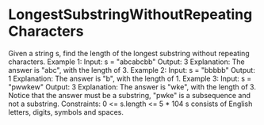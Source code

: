 # LongestSubstringWithoutRepeatingCharacters
Given a string s, find the length of the longest substring without repeating characters.     Example 1:  Input: s = "abcabcbb" Output: 3 Explanation: The answer is "abc", with the length of 3. Example 2:  Input: s = "bbbbb" Output: 1 Explanation: The answer is "b", with the length of 1. Example 3:  Input: s = "pwwkew" Output: 3 Explanation: The answer is "wke", with the length of 3. Notice that the answer must be a substring, "pwke" is a subsequence and not a substring.    Constraints:  0 &lt;= s.length &lt;= 5 * 104 s consists of English letters, digits, symbols and spaces.
